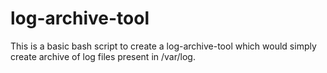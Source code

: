 # log-archive-tool
This is a basic bash script to create a log-archive-tool which would simply create archive of log files present in /var/log.
